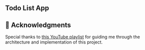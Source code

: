 ## Todo List App
## 🙏 Acknowledgments

Special thanks to <a href="https://www.youtube.com/watch?v=1b59wCo9ORI&list=PLD-BFZmdKOp1Ld_ufBXwLAoMD3dQZoTQS" target="_blank" rel="noopener noreferrer">this YouTube playlist</a> for guiding me through the architecture and implementation of this project.


